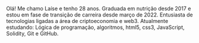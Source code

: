 Olá! Me chamo Laíse e tenho 28 anos. Graduada  em nutrição desde 2017 e estou em fase de transição de carreira desde março de 2022. Entusiasta de tecnologias ligadas a área de criptoeconomia e web3. Atualmente estudando: Lógica de programação, algoritmos, html5, css3, JavaScript, Solidity, Git e GitHub.
